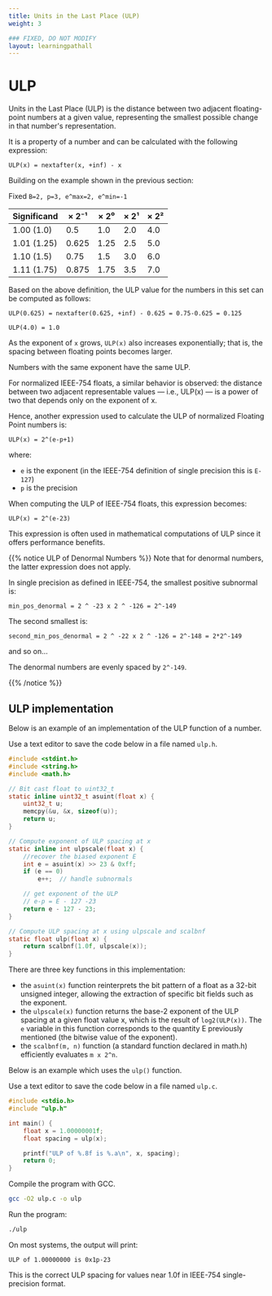 ```yaml
---
title: Units in the Last Place (ULP)
weight: 3

### FIXED, DO NOT MODIFY
layout: learningpathall
---
```


# ULP

Units in the Last Place (ULP) is the distance between two adjacent floating-point numbers at a given value, representing the smallest possible change in that number's representation.

It is a property of a number and can be calculated with the following expression:

```output
ULP(x) = nextafter(x, +inf) - x
```

Building on the example shown in the previous section:

Fixed `B=2, p=3, e^max=2, e^min=-1`

| Significand | × 2⁻¹ | × 2⁰ | × 2¹ | × 2² |
|-------------|-------|------|------|------|
| 1.00 (1.0)  | 0.5   | 1.0  | 2.0  | 4.0  |
| 1.01 (1.25) | 0.625 | 1.25 | 2.5  | 5.0  |
| 1.10 (1.5)  | 0.75  | 1.5  | 3.0  | 6.0  |
| 1.11 (1.75) | 0.875 | 1.75 | 3.5  | 7.0  |

Based on the above definition, the ULP value for the numbers in this set can be computed as follows:

```
ULP(0.625) = nextafter(0.625, +inf) - 0.625 = 0.75-0.625 = 0.125
```
```
ULP(4.0) = 1.0
```

As the exponent of `x` grows, `ULP(x)` also increases exponentially; that is, the spacing between floating points becomes larger.

Numbers with the same exponent have the same ULP.

For normalized IEEE-754 floats, a similar behavior is observed: the distance between two adjacent representable values — i.e., ULP(x) — is a power of two that depends only on the exponent of x.

Hence, another expression used to calculate the ULP of normalized Floating Point numbers is:

```
ULP(x) = 2^(e-p+1)
```

where:
* `e` is the exponent (in the IEEE-754 definition of single precision this is `E-127`)
* `p` is the precision

When computing the ULP of IEEE-754 floats, this expression becomes:
```
ULP(x) = 2^(e-23)
```
This expression is often used in mathematical computations of ULP since it offers performance benefits.


{{% notice ULP of Denormal Numbers %}}
Note that for denormal numbers, the latter expression does not apply.

In single precision as defined in IEEE-754, the smallest positive subnormal is:

```
min_pos_denormal = 2 ^ -23 x 2 ^ -126 = 2^-149
```

The second smallest is:
```
second_min_pos_denormal = 2 ^ -22 x 2 ^ -126 = 2^-148 = 2*2^-149
```
and so on...

The denormal numbers are evenly spaced by `2^-149`.

{{% /notice %}}


## ULP implementation

Below is an example of an implementation of the ULP function of a number.

Use a text editor to save the code below in a file named `ulp.h`.

```C
#include <stdint.h>
#include <string.h>
#include <math.h>

// Bit cast float to uint32_t
static inline uint32_t asuint(float x) {
    uint32_t u;
    memcpy(&u, &x, sizeof(u));
    return u;
}

// Compute exponent of ULP spacing at x
static inline int ulpscale(float x) {
    //recover the biased exponent E
    int e = asuint(x) >> 23 & 0xff;
    if (e == 0)
        e++;  // handle subnormals

    // get exponent of the ULP
    // e-p = E - 127 -23
    return e - 127 - 23;
}

// Compute ULP spacing at x using ulpscale and scalbnf
static float ulp(float x) {
    return scalbnf(1.0f, ulpscale(x));
}
```

There are three key functions in this implementation:
* the `asuint(x)` function reinterprets the bit pattern of a float as a 32-bit unsigned integer, allowing the extraction of specific bit fields such as the exponent.
* the `ulpscale(x)` function returns the base-2 exponent of the ULP spacing at a given float value x, which is the result of `log2(ULP(x))`. The `e` variable in this function corresponds to the quantity E previously mentioned (the bitwise value of the exponent).
* the `scalbnf(m, n)` function (a standard function declared in math.h) efficiently evaluates `m x 2^n`.


Below is an example which uses the `ulp()` function.

Use a text editor to save the code below in a file named `ulp.c`.

```C
#include <stdio.h>
#include "ulp.h"

int main() {
    float x = 1.00000001f;
    float spacing = ulp(x);

    printf("ULP of %.8f is %.a\n", x, spacing);
    return 0;
}
```

Compile the program with GCC.

```bash
gcc -O2 ulp.c -o ulp
```

Run the program:

```bash
./ulp
```

On most systems, the output will print:

```output
ULP of 1.00000000 is 0x1p-23
```

This is the correct ULP spacing for values near 1.0f in IEEE-754 single-precision format.